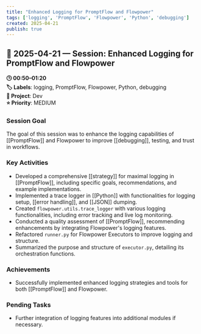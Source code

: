 ```yaml
---
title: "Enhanced Logging for PromptFlow and Flowpower"
tags: ['logging', 'PromptFlow', 'Flowpower', 'Python', 'debugging']
created: 2025-04-21
publish: true
---
```


## 📅 2025-04-21 — Session: Enhanced Logging for PromptFlow and Flowpower

**🕒 00:50–01:20**  
**🏷️ Labels**: logging, PromptFlow, Flowpower, Python, debugging  
**📂 Project**: Dev  
**⭐ Priority**: MEDIUM  


### Session Goal
The goal of this session was to enhance the logging capabilities of [[PromptFlow]] and Flowpower to improve [[debugging]], testing, and trust in workflows.

### Key Activities
- Developed a comprehensive [[strategy]] for maximal logging in [[PromptFlow]], including specific goals, recommendations, and example implementations.
- Implemented a trace logger in [[Python]] with functionalities for logging setup, [[error handling]], and [[JSON]] dumping.
- Created `flowpower.utils.trace_logger` with various logging functionalities, including error tracking and live log monitoring.
- Conducted a quality assessment of [[PromptFlow]], recommending enhancements by integrating Flowpower's logging features.
- Refactored `runner.py` for Flowpower Executors to improve logging and structure.
- Summarized the purpose and structure of `executor.py`, detailing its orchestration functions.

### Achievements
- Successfully implemented enhanced logging strategies and tools for both [[PromptFlow]] and Flowpower.

### Pending Tasks
- Further integration of logging features into additional modules if necessary.
